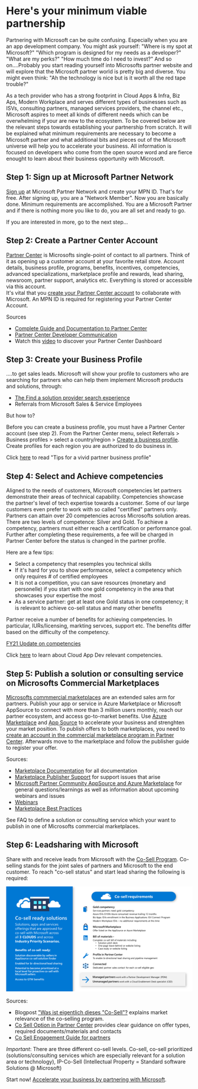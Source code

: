 # Here's your minimum viable partnership #  
Partnering with Microsoft can be quite confusing. Especially when you are an app development company. You might ask yourself: "Where is my spot at Microsoft?" "Which program is designed for my needs as a developer?" "What are my perks?" "How much time do I need to invest?" And so on....Probably you start reading yourself into Microsofts partner website and will explore that the Microsoft partner world is pretty big and diverse. You might even think: "Ah the technology is nice but is it worth all the red tape trouble?"

As a tech provider who has a strong footprint in Cloud Apps & Infra, Biz Aps, Modern Workplace and serves different types of businesses such as ISVs, consulting partners, managed services providers, the channel etc., Microsoft aspires to meet all kinds of different needs which can be overwhelming if your are new to the ecosystem. 
To be covered below are the relevant steps towards establishing your partnership from scratch. It will be explained what minimum requirements are necessary to become a Microsoft partner and what additional bits and pieces out of the Microsoft universe will help you to accelerate your business. All information is focused on developers who come from the open source word and are fierce enought to learn about their business opportunity with Microsoft. 

## Step 1: Sign up at Microsoft Partner Network
[Sign up](https://partner.microsoft.com/de-de/membership) at Microsoft Partner Network and create your MPN ID.
That's for free. After signing up, you are a "Network Member". Now you are basically done. Minimum requirements are accomplished. You are a Microsoft Partner and if there is nothing more you like to do, you are all set and ready to go.

If you are interested in more, go to the next step...

## Step 2: Create a Partner Center Account ## 
[Partner Center](https://partner.microsoft.com/de-de/dashboard/home) is Microsofts single-point of contact to all partners. Think of it as opening up a customer account at your favorite retail store. Account details, business profile, programs, benefits, incentives, competencies, advanced specializations, marketplace profile and rewards, lead sharing, newsroom, partner support, analytics etc. Everything is stored or accessible via this account.  
It's vital that you [create your Partner Center account](https://docs.microsoft.com/de-de/partner-center/mpn-create-a-partner-center-account?tpqid=100-000099) to collaborate with Microsoft. An MPN ID is required for registering your Partner Center Account. 

Sources
+ [Complete Guide and Documentation to Partner Center](https://docs.microsoft.com/en-us/partner-center/)
+ [Partner Center Developer Communication](https://docs.microsoft.com/en-us/partner-center/develop/)
+ Watch this [video](https://vimeo.com/290338211) to discover your Partner Center Dashboard


## Step 3: Create your Business Profile ##
....to get sales leads. Microsoft will show your profile to customers who are searching for partners who can help them implement Microsoft products and solutions, through:
+ [The Find a solution provider search experience](https://www.microsoft.com/en-us/solution-providers/home) 
+ Referrals from Microsoft Sales & Service Employees

But how to?

Before you can create a business profile, you must have a Partner Center account (see step 2). From the Partner Center menu, select Referrals > Business profiles > select a country/region > [Create a business profile](https://partnercenter.microsoft.com/pcv/publishing). Create profiles for each region you are authorized to do business in.

Click [here](./Tipsforavividpartnerprofile.md) to read "Tips for a vivid partner business profile"

## Step 4: Select and Achieve competencies

Aligned to the needs of customers, Microsoft competencies let partners demonstrate their areas of technical capability.
Competencies showcase the partner's level of tech expertise towards a customer. Some of our large customers even prefer to work with so called "certified" partners only. Partners can attain over 20 competencies across Microsofts solution areas. 
There are two levels of competence: Silver and Gold. To achieve a competency, partners must either reach a certification or performance goal. Further after completing these requirements, a fee will be charged in Partner Center before the status is changed in the partner profile.

Here are a few tips:
+ Select a competency that resemples you technical skills
+ If it's hard for you to show performance, select a competency which only requires # of certified employees  
+ It is not a competition, you can save resources (monetary and personelle) if you start with one gold competency in the area that showcases your expertise the most 
+ As a service partner: get at least one Gold status in one competency; it is relevant to achieve co-sell status and many other benefits

Partner receive a number of benefits for achieving competencies. In particular, IURs/licensing, markting servces, support etc. The benefits differ based on the difficulty of the competency. 

[FY21 Update on competencies](https://blogs.partner.microsoft.com/mpn/responding-to-covid-19-microsoft-partner-network/?ln=en-us) 

Click [here](./CloudNativeAppDevCertificationsandTrainings) to learn about Cloud App Dev relevant competencies.

## Step 5: Publish a solution or consulting service on Microsofts Commercial Marketplaces

[Microsofts commmercial marketplaces](https://azure.microsoft.com/en-us/overview/commercial-marketplace/) are an extended sales arm for partners. Publish your app or service in Azure Marketplace or Microsoft AppSource to connect with more than 3 million users monthly, reach our partner ecosystem, and access go-to-market benefits. Use [Azure Marketplace](https://azuremarketplace.microsoft.com/en-us/marketplace/) and [App Source](https://appsource.microsoft.com/en-us/) to accelerate your business and strenghten your market position. 
To publish offers to both marketplaces, you need to [create an account in the commercial marketplace program in Partner Center](https://docs.microsoft.com/en-us/azure/marketplace/partner-center-portal/create-account). Afterwards move to the marketplace and follow the publisher guide to register your offer. 

Sources:
+ [Marketplace Documentation](https://docs.microsoft.com/en-us/azure/marketplace/) for all documentation
+ [Marketplace Publisher Support](https://partner.microsoft.com/de-DE/support/v2/?stage=1) for support issues that arise
+ [Microsoft Partner Community AppSource and Azure Marketplace](https://www.microsoftpartnercommunity.com/t5/Microsoft-AppSource-and-Azure/bd-p/2222) for general questions/learnings as well as information about upcoming webinars and issues 
+ [Webinars](https://microsoftcloudpartner.eventbuilder.com/AzureMarketplaceandAppSource)
+ [Marketplace Best Practices](./MarketplaceBestPractices.pdf)

See FAQ to define a solution or consulting service which your want to publish in one of Microsofts commercial marketplaces.



## Step 6: Leadsharing with Microsoft ## 

Share with and receive leads from Microsoft with the [Co-Sell Program](https://partner.microsoft.com/en-US/membership/sell-with-microsoft). 
Co-selling stands for the joint sales of partners and Microsoft to the end customer. To reach "co-sell status" and start lead sharing the following is required:

![CoSell Requirements FY20](./CoSellRequirementsFY20.png) 


Sources:
+ Blogpost ["Was ist eigentlich dieses "Co-Sell"?](https://partner.microsoft.com/de-de/marketing/microsoft-partnernews/marketing-vertrieb-gtm-co-selling) explains market relevance of the co-selling program.
+ [Co Sell Option in Partner Center](https://docs.microsoft.com/de-de/azure/marketplace/partner-center-portal/commercial-marketplace-co-sell) provides clear guidance on offer types, required documents/materials and contacts
+ [Co Sell Engagement Guide for partners](./CoSellPartnerEngagementGuide.pdf) 

*Important*:
There are three different co-sell levels. Co-sell, co-sell prioritized (solutions/consulting services which are especially relevant for a solution area or technology), IP-Co-Sell (Intellectual Property = Standard software Solutions @ Microsoft)

Start now! [Accelerate your business by partnering with Microsoft](https://azure.microsoft.com/is-is/partners/become-a-partner/). 


